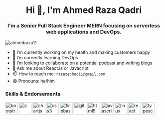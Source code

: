 <h1 align="center">Hi 👋, I'm Ahmed Raza Qadri</h1>
<h3 align="center">I'm a Senior Full Stack Engineer MERN focusing on serverless web applications and DevOps.</h3>

<p align="left"> <img src="https://komarev.com/ghpvc/?username=ahmedraza11" alt="ahmedraza11" /> </p>

- 🔭 I’m currently working on my health and making customers happy
- 🌱 I’m currently learning DevOps
- 👯 I’m looking to collaborate on a potential podcast and writing blogs
- 💬 Ask me about ReactJs or Javacript
- 📫 How to reach me: `razatechuc11@gmail.com`
- 😄 Pronouns: he/him

<!--START_SECTION:endorsements-->
  ### Skills & Endorsements
  <p align="left"><img src="https://devicons.github.io/devicon/devicon.git/icons/bootstrap/bootstrap-plain.svg" alt="bootstrap" width="40" height="40"/> <img src="https://devicons.github.io/devicon/devicon.git/icons/c/c-original.svg" alt="c" width="40" height="40"/> <img src="https://www.chartjs.org/media/logo-title.svg" alt="chartjs" width="40" height="40"/> <img src="https://devicons.github.io/devicon/devicon.git/icons/css3/css3-original-wordmark.svg" alt="css3" width="40" height="40"/> <img src="https://www.vectorlogo.zone/logos/firebase/firebase-icon.svg" alt="firebase" width="40" height="40"/> <img src="https://www.vectorlogo.zone/logos/git-scm/git-scm-icon.svg" alt="git" width="40" height="40"/> <img src="https://devicons.github.io/devicon/devicon.git/icons/html5/html5-original-wordmark.svg" alt="html5" width="40" height="40"/> <img src="https://devicons.github.io/devicon/devicon.git/icons/javascript/javascript-original.svg" alt="javascript" width="40" height="40"/> <img src="https://devicons.github.io/devicon/devicon.git/icons/linux/linux-original.svg" alt="linux" width="40" height="40"/> <img src="https://devicons.github.io/devicon/devicon.git/icons/react/react-original-wordmark.svg" alt="react" width="40" height="40"/> <img src="https://devicons.github.io/devicon/devicon.git/icons/typescript/typescript-original.svg" alt="typescript" width="40" height="40"/></p>
